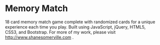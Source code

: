 # Memory Match

18 card memory match game complete with randomized cards for a unique experience each time you play. Built using JavaScript, jQuery, HTML5, CSS3, and Bootstrap. For more of my work, please visit http://www.shanesomerville.com .

